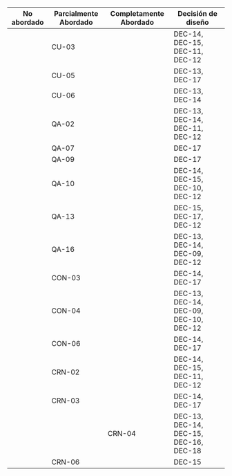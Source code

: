 | No abordado | Parcialmente Abordado | Completamente Abordado | Decisión de diseño                     |
| ----------- | --------------------- | ---------------------- | -------------------------------------- |
|             | CU-03                 |                        | DEC-14, DEC-15, DEC-11, DEC-12         |
|             | CU-05                 |                        | DEC-13, DEC-17                         |
|             | CU-06                 |                        | DEC-13, DEC-14                         |
|             | QA-02                 |                        | DEC-13, DEC-14, DEC-11, DEC-12         |
|             | QA-07                 |                        | DEC-17                                 |
|             | QA-09                 |                        | DEC-17                                 |
|             | QA-10                 |                        | DEC-14, DEC-15, DEC-10, DEC-12         |
|             | QA-13                 |                        | DEC-15, DEC-17, DEC-12                 |
|             | QA-16                 |                        | DEC-13, DEC-14, DEC-09, DEC-12         |
|             | CON-03                |                        | DEC-14, DEC-17                         |
|             | CON-04                |                        | DEC-13, DEC-14, DEC-09, DEC-10, DEC-12 |
|             | CON-06                |                        | DEC-14, DEC-17                         |
|             | CRN-02                |                        | DEC-14, DEC-15, DEC-11, DEC-12         |
|             | CRN-03                |                        | DEC-14, DEC-17                         |
|             |                       | CRN-04                 | DEC-13, DEC-14, DEC-15, DEC-16, DEC-18 |
|             | CRN-06                |                        | DEC-15                                 |
